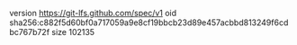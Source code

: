 version https://git-lfs.github.com/spec/v1
oid sha256:c882f5d60bf0a717059a9e8cf19bbcb23d89e457acbbd813249f6cdbc767b72f
size 102135
